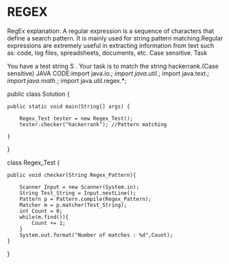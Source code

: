 # REGEX
RegEx explanation:
A regular expression is a sequence of characters that define a search pattern. It is mainly used for string pattern matching.Regular expressions are extremely useful in extracting information from text such as: code, log files, spreadsheets, documents, etc.
Case sensitive.
Task

You have a test string S . Your task is to match the string hackerrank.(Case sensitive)
JAVA CODE:import java.io.*;
import java.util.*;
import java.text.*;
import java.math.*;
import java.util.regex.*;

public class Solution {    

    public static void main(String[] args) {
        
        Regex_Test tester = new Regex_Test();
        tester.checker("hackerrank"); //Pattern matching
    
    }
}

class Regex_Test {

    public void checker(String Regex_Pattern){
    
        Scanner Input = new Scanner(System.in);
        String Test_String = Input.nextLine();
        Pattern p = Pattern.compile(Regex_Pattern);
        Matcher m = p.matcher(Test_String);
        int Count = 0;
        while(m.find()){
            Count += 1;
        }
        System.out.format("Number of matches : %d",Count);
    }   
    
}
